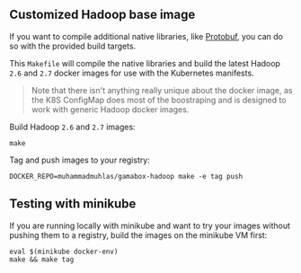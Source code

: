 ## Customized Hadoop base image

If you want to compile additional native libraries, like [Protobuf](https://wiki.apache.org/hadoop/ProtocolBuffers), you can do so with the provided build targets.

This `Makefile` will compile the native libraries and build the latest Hadoop `2.6` and `2.7` docker images for use with the Kubernetes manifests.

> Note that there isn't anything really unique about the docker image, as the K8S ConfigMap does most of the boostraping and is designed to work with generic Hadoop docker images.

Build Hadoop `2.6` and `2.7` images:

```
make
```

Tag and push images to your registry:

```
DOCKER_REPO=muhammadmuhlas/gamabox-hadoop make -e tag push
```

## Testing with minikube

If you are running locally with minikube and want to try your images without pushing them to a registry, build the images on the minikube VM first:

```
eval $(minikube docker-env)
make && make tag
```
